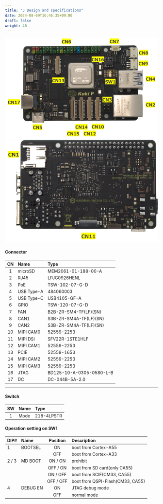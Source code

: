 ```yaml
---
title: "3 Design and specifications"
date: 2024-08-09T16:46:35+09:00
draft: false
weight: 40
---
```


![Kakip A-side](images/image240809_162105.png)
![Kakip B-side](images/image240809_165031.png)

#### Connector

|CN|Name|Type|
|:---:|:---|:---|
|1|microSD|MEM2061-01-188-00-A|
|2|RJ45|LPJG0926HENL|
|3|PoE|TSW-102-07-G-D|
|4|USB Type-A|484060003|
|5|USB Type-C|USB4105-GF-A|
|6|GPIO|TSW-120-07-G-D|
|7|FAN|B2B-ZR-SM4-TF(LF)(SN)|
|8|CAN1|S3B-ZR-SM4A-TF(LF)(SN)|
|9|CAN2|S3B-ZR-SM4A-TF(LF)(SN)|
|10|MIPI CAM0|52559-2253|
|11|MIPI DSI|SFV22R-1STE1HLF|
|12|MIPI CAM1|52559-2253|
|13|PCIE|52559-1653|
|14|MIPI CAM2|52559-2253|
|15|MIPI CAM3|52559-2253|
|16|JTAG|BD125-10-A-0305-0580-L-B|
|17|DC|DC-044B-5A-2.0|
***
#### Switch

|SW|Name|Type|
|:---:|:---|:---|
|1|Mode|218-4LPSTR|


#### Operation setting on SW1
|DIP#|Name|Position| Description|
|:---|:---|:---:|:---|
|1|BOOTSEL|ON|boot from Cortex-A55|
|||OFF|boot from Cortex-A33|
|2 / 3|MD BOOT|ON / ON|prohibit|
|||OFF / ON|boot from SD card(only CA55)|
|||ON / OFF|boot from SCIF(CM33, CA55)|
|||OFF / OFF|boot from QSPI-Flash(CM33, CA55)|
|4|DEBUG EN|ON|JTAG debug mode|
|||OFF|normal mode|
